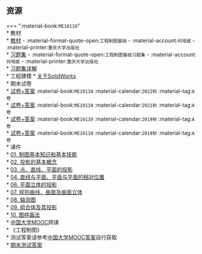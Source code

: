 ## 资源  
=== ":material-book:`ME10110`"  
    * 教材  
        * [教材](https://api.ecylt.top/v1/lanzou_link?url=https://cqu-openlib.lanzout.com/ic1J923d6u9e&type=down) - :material-format-quote-open:`工程制图基础` - :material-account:`何培斌` - :material-printer:`重庆大学出版社`  
        * [习题集](https://api.ecylt.top/v1/lanzou_link?url=https://cqu-openlib.lanzout.com/iaTxy23dgr0h&type=down) - :material-format-quote-open:`工程制图基础习题集` - :material-account:`何培斌` - :material-printer:`重庆大学出版社`  
            * [习题集详解](https://api.ecylt.top/v1/lanzou_link?url=https://cqu-openlib.lanzout.com/ie6Dq23dgr6d&type=down)  
    * 工程建模
        * [关于SolidWorks](../技巧/软件的下载安装、使用教程/关于SolidWorks.md)  
    * 期末试卷  
        * [试卷+答案](https://api.ecylt.top/v1/lanzou_link?url=https://cqu-openlib.lanzout.com/ij8Wi23d7tkf&type=down) :material-book:`ME10110` :material-calendar:`2022秋` :material-tag:`A卷`  
        * [试卷+答案](https://api.ecylt.top/v1/lanzou_link?url=https://cqu-openlib.lanzout.com/ig8Kz23d7tgb&type=down) :material-book:`ME10110` :material-calendar:`2021秋` :material-tag:`A卷`  
        * [试卷+答案](https://api.ecylt.top/v1/lanzou_link?url=https://cqu-openlib.lanzout.com/ieaI123d7sva&type=down) :material-book:`ME10110` :material-calendar:`2019秋` :material-tag:`A卷`  
        * [试卷+答案](https://api.ecylt.top/v1/lanzou_link?url=https://cqu-openlib.lanzout.com/i6Of923d7sqf&type=down) :material-book:`ME10110` :material-calendar:`2018秋` :material-tag:`A卷`  
    * 课件  
        * [01. 制图基本知识和基本技能](https://api.ecylt.top/v1/lanzou_link?url=https://cqu-openlib.lanzout.com/iQbYq23d7zbc&type=down)  
        * [02. 投影的基本概念](https://api.ecylt.top/v1/lanzou_link?url=https://cqu-openlib.lanzout.com/i43lJ23d7zde&type=down)  
        * [03. 点、直线、平面的投影](https://api.ecylt.top/v1/lanzou_link?url=https://cqu-openlib.lanzout.com/i11Sh23d7zja&type=down)  
        * [04. 直线与平面、平面与平面的相对位置](https://api.ecylt.top/v1/lanzou_link?url=https://cqu-openlib.lanzout.com/icSNL23d7zmd&type=down)  
        * [06. 平面立体的投影](https://api.ecylt.top/v1/lanzou_link?url=https://cqu-openlib.lanzout.com/iGHPX23d805c&type=down)  
        * [07. 规则曲线、曲面及曲面立体](https://api.ecylt.top/v1/lanzou_link?url=https://cqu-openlib.lanzout.com/iM1eH23d825e&type=down)  
        * [08. 轴测图](https://api.ecylt.top/v1/lanzou_link?url=https://cqu-openlib.lanzout.com/i0jkF23d82hg&type=down)  
        * [09. 组合体及其投影](https://api.ecylt.top/v1/lanzou_link?url=https://cqu-openlib.lanzout.com/iM2yv23d82ze&type=down)  
        * [10. 图样画法](https://api.ecylt.top/v1/lanzou_link?url=https://cqu-openlib.lanzout.com/i466a23d870j&type=down)  
    * [中国大学MOOC](https://www.icourse163.org/)网课  
        * 《工程制图》  
            * 测试答案请参考[中国大学MOOC答案](../技巧/推荐使用的网站等/中国大学MOOC答案.md)自行获取  
            * [期末测试答案](https://api.ecylt.top/v1/lanzou_link?url=https://cqu-openlib.lanzout.com/inwdb23d6r3a&type=down)  